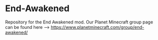 # End-Awakened
Repository for the End Awakened mod. Our Planet Minecraft group page can be found here --> https://www.planetminecraft.com/group/end-awakened/
